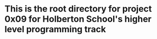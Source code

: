 # This is the root directory for project 0x09 for Holberton School's higher level programming track
